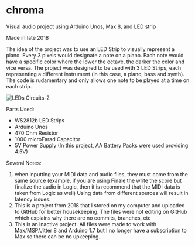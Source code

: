 # chroma
Visual audio project using Arduino Unos, Max 8, and  LED strip

Made in late 2018

The idea of the project was to use an LED Strip to visually represent a piano. Every 3 pixels would designate a note on a piano. Each note would have a specific color where the lower the octave, the darker the color and vice versa. The project was designed to be used with 3 LED Strips, each representing a different instrument (in this case, a piano, bass and synth). The code is rudamentary and only allows one note to be played at a time on each strip.

![LEDs Circuits-2](https://user-images.githubusercontent.com/60353864/150695942-cff914ac-bb53-4e5b-b449-6ad2670cada9.jpg)

Parts Used:
- WS2812b LED Strips
- Arduino Unos
- 470 Ohm Resistor
- 1000 microFarad Capacitor
- 5V Power Supply (In this project, AA Battery Packs were used providing 4.5V)

Several Notes:
1. when inputting your MIDI data and audio files, they must come from the same source (example, if you are using Finale the write the score but finalize the audio in Logic, then it is recommend that the MIDI data is taken from Logic as well) Using data from different sources will result in latency issues.
2. This is a project from 2018 that I stored on my computer and uploaded to GitHub for better housekeeping. The files were not editing on GitHub which explains why there are no commits, branches, etc
3. This is an inactive project. All files were made to work with Max/MSP/Jitter 8 and Arduino 1.7 but I no longer have a subscription to Max so there can be no upkeeping. 
